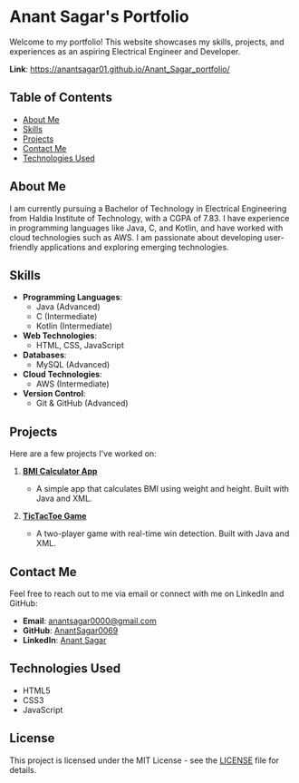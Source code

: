 # Anant Sagar's Portfolio

Welcome to my portfolio! This website showcases my skills, projects, and experiences as an aspiring Electrical Engineer and Developer.

**Link**: https://anantsagar01.github.io/Anant_Sagar_portfolio/


## Table of Contents

- [About Me](#about-me)
- [Skills](#skills)
- [Projects](#projects)
- [Contact Me](#contact-me)
- [Technologies Used](#technologies-used)

## About Me

I am currently pursuing a Bachelor of Technology in Electrical Engineering from Haldia Institute of Technology, with a CGPA of 7.83. I have experience in programming languages like Java, C, and Kotlin, and have worked with cloud technologies such as AWS. I am passionate about developing user-friendly applications and exploring emerging technologies.

## Skills

- **Programming Languages**: 
  - Java (Advanced)
  - C (Intermediate)
  - Kotlin (Intermediate)
- **Web Technologies**: 
  - HTML, CSS, JavaScript
- **Databases**: 
  - MySQL (Advanced)
- **Cloud Technologies**: 
  - AWS (Intermediate)
- **Version Control**: 
  - Git & GitHub (Advanced)

## Projects

Here are a few projects I've worked on:

1. **[BMI Calculator App](https://github.com/AnantSagar0069/BMI-calculator-App)**
   - A simple app that calculates BMI using weight and height. Built with Java and XML.

2. **[TicTacToe Game](https://github.com/AnantSagar0069/TicTacToe-Game-App)**
   - A two-player game with real-time win detection. Built with Java and XML.

## Contact Me

Feel free to reach out to me via email or connect with me on LinkedIn and GitHub:

- **Email**: [anantsagar0000@gmail.com](mailto:anantsagar0000@gmail.com)
- **GitHub**: [AnantSagar0069](https://github.com/AnantSagar0069)
- **LinkedIn**: [Anant Sagar](https://www.linkedin.com/in/anant-sagar-9a4044225/)

## Technologies Used

- HTML5
- CSS3
- JavaScript

## License

This project is licensed under the MIT License - see the [LICENSE](LICENSE) file for details.

